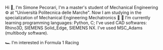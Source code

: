 Hi 👋, I'm Simone Pecorari, I'm a master's student of Mechanical Engineering ⚙️ at "Università Politecnica delle Marche". 
Now I am studying in the specialization of Mechanical Engineering Mechatronics 🔋
🌱 I’m currently learning programming languages: Python, C;
I've used CAD softwares: Rhino3D, SIEMENS Solid_Edge, SIEMENS NX. I've used MSC_Adams (multibody software).

🏎️ I’m interested in Formula 1 Racing 



<!---
SimoPecoS/SimoPecoS is a ✨ special ✨ repository because its `README.md` (this file) appears on your GitHub profile.
You can click the Preview link to take a look at your changes.
--->
